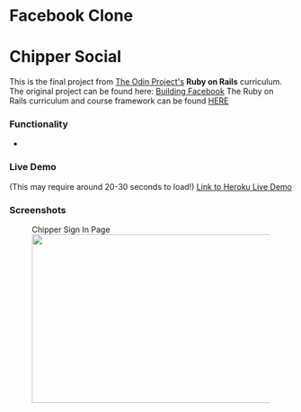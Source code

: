 # Facebook Clone

# Chipper Social

This is the final project from [The Odin Project's](https://www.theodinproject.com) <strong>Ruby on Rails</strong> curriculum.
The original project can be found here: [Building Facebook](https://www.theodinproject.com/lessons/ruby-on-rails-rails-final-project)
The Ruby on Rails curriculum and course framework can be found [HERE](https://www.theodinproject.com/paths/full-stack-ruby-on-rails/courses/ruby-on-rails)

### Functionality

-

### Live Demo

(This may require around 20-30 seconds to load!)
[Link to Heroku Live Demo](https://chipper-social.herokuapp.com/users/sign_in)

### Screenshots

<figure>
  <figcaption>Chipper Sign In Page</figcaption>
  <img src="app/images/screenshots/chipper1.png" alt="" width="600" height="300">
</figure>